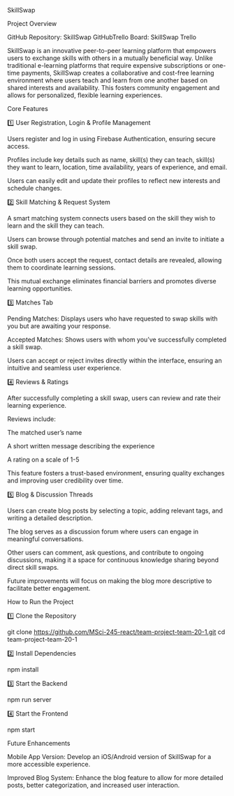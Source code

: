 SkillSwap

Project Overview

GitHub Repository: SkillSwap GitHubTrello Board: SkillSwap Trello

SkillSwap is an innovative peer-to-peer learning platform that empowers users to exchange skills with others in a mutually beneficial way. Unlike traditional e-learning platforms that require expensive subscriptions or one-time payments, SkillSwap creates a collaborative and cost-free learning environment where users teach and learn from one another based on shared interests and availability. This fosters community engagement and allows for personalized, flexible learning experiences.

Core Features

1️⃣ User Registration, Login & Profile Management

Users register and log in using Firebase Authentication, ensuring secure access.

Profiles include key details such as name, skill(s) they can teach, skill(s) they want to learn, location, time availability, years of experience, and email.

Users can easily edit and update their profiles to reflect new interests and schedule changes.

2️⃣ Skill Matching & Request System

A smart matching system connects users based on the skill they wish to learn and the skill they can teach.

Users can browse through potential matches and send an invite to initiate a skill swap.

Once both users accept the request, contact details are revealed, allowing them to coordinate learning sessions.

This mutual exchange eliminates financial barriers and promotes diverse learning opportunities.

3️⃣ Matches Tab

Pending Matches: Displays users who have requested to swap skills with you but are awaiting your response.

Accepted Matches: Shows users with whom you’ve successfully completed a skill swap.

Users can accept or reject invites directly within the interface, ensuring an intuitive and seamless user experience.

4️⃣ Reviews & Ratings

After successfully completing a skill swap, users can review and rate their learning experience.

Reviews include:

The matched user’s name

A short written message describing the experience

A rating on a scale of 1-5

This feature fosters a trust-based environment, ensuring quality exchanges and improving user credibility over time.

5️⃣ Blog & Discussion Threads

Users can create blog posts by selecting a topic, adding relevant tags, and writing a detailed description.

The blog serves as a discussion forum where users can engage in meaningful conversations.

Other users can comment, ask questions, and contribute to ongoing discussions, making it a space for continuous knowledge sharing beyond direct skill swaps.

Future improvements will focus on making the blog more descriptive to facilitate better engagement.

How to Run the Project

1️⃣ Clone the Repository

git clone https://github.com/MSci-245-react/team-project-team-20-1.git
cd team-project-team-20-1

2️⃣ Install Dependencies

npm install

3️⃣ Start the Backend

npm run server

4️⃣ Start the Frontend

npm start

Future Enhancements

Mobile App Version: Develop an iOS/Android version of SkillSwap for a more accessible experience.

Improved Blog System: Enhance the blog feature to allow for more detailed posts, better categorization, and increased user interaction.
